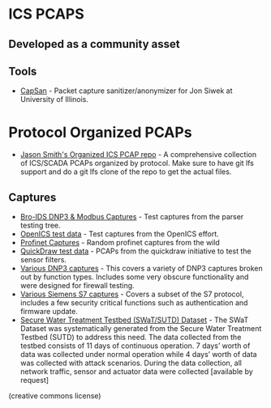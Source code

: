 # ICS PCAPS
## Developed as a community asset

## Tools
* [CapSan](https://github.com/jsiwek/capsan) - Packet capture sanitizer/anonymizer for Jon Siwek at University of Illinois.

# Protocol Organized PCAPs
* [Jason Smith's Organized ICS PCAP repo](https://github.com/automayt/ICS-pcap) - A comprehensive collection of ICS/SCADA PCAPs organized by protocol. Make sure to have git lfs support and do a git lfs clone of the repo to get the actual files.

## Captures
* [Bro-IDS DNP3 & Modbus Captures](bro) - Test captures from the parser testing tree.
* [OpenICS test data](openics) - Test captures from the OpenICS effort.
* [Profinet Captures](profinet) - Random profinet captures from the wild
* [QuickDraw test data](quickdraw) - PCAPs from the quickdraw initiative to test the sensor filters.
* [Various DNP3 captures](dnp3) - This covers a variety of DNP3 captures broken out by function types. Includes some very obscure functionality and were designed for firewall testing.
* [Various Siemens S7 captures](https://github.com/gymgit/s7-pcaps) - Covers a subset of the S7 protocol, includes a few security critical functions such as authentication and firmware update.
* [Secure Water Treatment Testbed (SWaT/SUTD) Dataset](https://itrust.sutd.edu.sg/dataset/) - The SWaT Dataset was systematically generated from the Secure Water Treatment Testbed (SUTD) to address this need. The data collected from the testbed consists of 11 days of continuous operation. 7 days’ worth of data was collected under normal operation while 4 days’ worth of data was collected with attack scenarios.  During the data collection, all network traffic, sensor and actuator data were collected [available by request]

(creative commons license)
